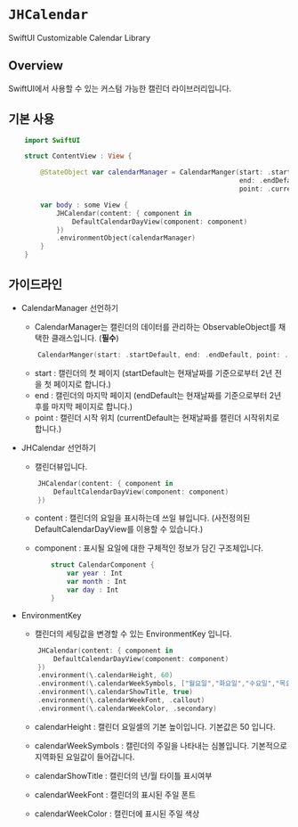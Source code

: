 # ``JHCalendar``

SwiftUI Customizable Calendar Library

## Overview

SwiftUI에서 사용할 수 있는 커스텀 가능한 캘린더 라이브러리입니다.

## 기본 사용

```swift
    import SwiftUI

    struct ContentView : View {

        @StateObject var calendarManager = CalendarManger(start: .startDefault, 
                                                          end: .endDefault, 
                                                          point: .currentDefault)

        var body : some View {
            JHCalendar(content: { component in 
                DefaultCalendarDayView(component: component)
            })
            .environmentObject(calendarManager)
        }
    }
```

## 가이드라인

- CalendarManager 선언하기

    - CalendarManager는 캘린더의 데이터를 관리하는 ObservableObject를 채택한 클래스입니다. (**필수**)
    
    ```swift
        CalendarManger(start: .startDefault, end: .endDefault, point: .currentDefault)
    ```
    
    - start : 캘린더의 첫 페이지 (startDefault는 현재날짜를 기준으로부터 2년 전을 첫 페이지로 합니다.)
    - end : 캘린더의 마지막 페이지 (endDefault는 현재날짜를 기준으로부터 2년 후를 마지막 페이지로 합니다.)
    - point : 캘린더 시작 위치 (currentDefault는 현재날짜를 캘린더 시작위치로 합니다.)

- JHCalendar 선언하기

    - 캘린더뷰입니다.

    ```swift
        JHCalendar(content: { component in 
            DefaultCalendarDayView(component: component)
        })
    ```

    - content : 캘린더의 요일을 표시하는데 쓰일 뷰입니다. (사전정의된 DefaultCalendarDayView를 이용할 수 있습니다.)

    - component : 표시될 요일에 대한 구체적인 정보가 담긴 구조체입니다.

        ```swift
            struct CalendarComponent {
                var year : Int
                var month : Int
                var day : Int
            }
        ```

- EnvironmentKey

    - 캘린더의 세팅값을 변경할 수 있는 EnvironmentKey 입니다.

    ```swift
        JHCalendar(content: { component in 
            DefaultCalendarDayView(component: component)
        })
        .environment(\.calendarHeight, 60)
        .environment(\.calendarWeekSymbols, ["월요일","화요일","수요일","목요일","금요일","토요일","일요일"])
        .environment(\.calendarShowTitle, true)
        .environment(\.calendarWeekFont, .callout)
        .environment(\.calendarWeekColor, .secondary)
    ```

    - calendarHeight : 캘린더 요일셀의 기본 높이입니다. 기본값은 50 입니다.
    
    - calendarWeekSymbols : 캘린더의 주일을 나타내는 심볼입니다. 기본적으로 지역화된 요일값이 들어갑니다.

    - calendarShowTitle : 캘린더의 년/월 타이틀 표시여부

    - calendarWeekFont : 캘린더의 표시된 주일 폰트

    - calendarWeekColor : 캘린더에 표시된 주일 색상
